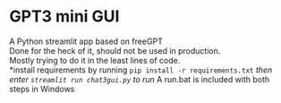 # GPT3 mini GUI
A Python streamlit app based on freeGPT
<br>
Done for the heck of it, should not be used in production.
<br>
Mostly trying to do it in the least lines of code.
<br>
*install requirements by running `pip install -r requirements.txt`
*then enter `streamlit run chat3gui.py` to run*
A run.bat is included with both steps in Windows
